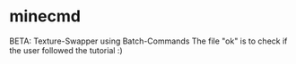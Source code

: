 # minecmd
BETA: Texture-Swapper using Batch-Commands
The file "ok" is to check if the user followed the tutorial :)
